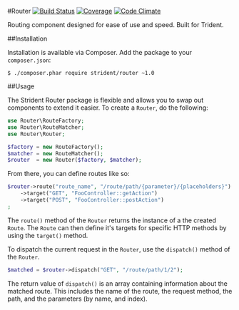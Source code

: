 #Router 
[![Build Status](https://img.shields.io/travis/Strident/Router.svg)](https://travis-ci.org/Strident/Router) 
[![Coverage](https://img.shields.io/codeclimate/coverage/github/Strident/Router.svg)](https://codeclimate.com/github/Strident/Router)
[![Code Climate](https://img.shields.io/codeclimate/github/Strident/Router.svg)](https://codeclimate.com/github/Strident/Router)

Routing component designed for ease of use and speed. Built for Trident.

##Installation

Installation is available via Composer. Add the package to your `composer.json`:

```
$ ./composer.phar require strident/router ~1.0
```

##Usage

The Strident Router package is flexible and allows you to swap out components to extend it easier. To create a `Router`, do the following:

```php
use Router\RouteFactory;
use Router\RouteMatcher;
use Router\Router;

$factory = new RouteFactory();
$matcher = new RouteMatcher();
$router  = new Router($factory, $matcher);
```

From there, you can define routes like so:

```php
$router->route("route_name", "/route/path/{parameter}/{placeholders}")
    ->target("GET", "FooController::getAction")
    ->target("POST", "FooController::postAction")
;
```

The `route()` method of the `Router` returns the instance of a the created `Route`. The `Route` can then define it's targets for specific HTTP methods by using the `target()` method.

To dispatch the current request in the `Router`, use the `dispatch()` method of the `Router`.

```php
$matched = $router->dispatch("GET", "/route/path/1/2");
```

The return value of `dispatch()` is an array containing information about the matched route. This includes the name of the route, the request method, the path, and the parameters (by name, and index).
